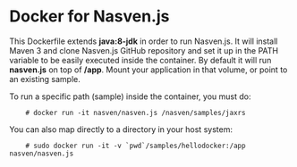 # Docker for Nasven.js
This Dockerfile extends **java:8-jdk** in order to run Nasven.js. It will install Maven 3 and clone Nasven.js GitHub repository and set it up in the PATH variable to be easily executed inside the container. By default it will run **nasven.js** on top of **/app**. Mount your application in that volume, or point to an existing sample.

To run a specific path (sample) inside the container, you must do:

        # docker run -it nasven/nasven.js /nasven/samples/jaxrs

You can also map directly to a directory in your host system:

        # sudo docker run -it -v `pwd`/samples/hellodocker:/app nasven/nasven.js
